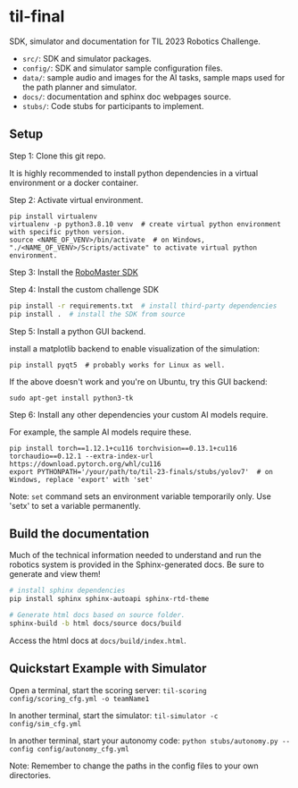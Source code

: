 # til-final

SDK, simulator and documentation for TIL 2023 Robotics Challenge.

* ``src/``: SDK and simulator packages.
* ``config/``: SDK and simulator sample configuration files.
* ``data/``: sample audio and images for the AI tasks, sample maps used for
the path planner and simulator.
* ``docs/``: documentation and sphinx doc webpages source.
* ``stubs/``: Code stubs for participants to implement.


## Setup
Step 1: Clone this git repo.

It is highly recommended to install python dependencies in a virtual environment or a docker container.

Step 2: Activate virtual environment.
```
pip install virtualenv
virtualenv -p python3.8.10 venv  # create virtual python environment with specific python version.
source <NAME_OF_VENV>/bin/activate  # on Windows, "./<NAME_OF_VENV>/Scripts/activate" to activate virtual python environment.
```

Step 3: Install the [RoboMaster SDK](https://robomaster-dev.readthedocs.io/en/latest/python_sdk/installs.html)

Step 4: Install the custom challenge SDK
```sh
pip install -r requirements.txt  # install third-party dependencies
pip install .  # install the SDK from source
```

Step 5: Install a python GUI backend.

install a matplotlib backend to enable visualization of the simulation:
```
pip install pyqt5  # probably works for Linux as well.
```

If the above doesn't work and you're on Ubuntu, try this GUI backend:
```
sudo apt-get install python3-tk
```


Step 6:
Install any other dependencies your custom AI models require.

For example, the sample AI models require these.
```
pip install torch==1.12.1+cu116 torchvision==0.13.1+cu116 torchaudio==0.12.1 --extra-index-url https://download.pytorch.org/whl/cu116
export PYTHONPATH='/your/path/to/til-23-finals/stubs/yolov7'  # on Windows, replace 'export' with 'set'
```

Note: `set` command sets an environment variable temporarily only. Use 'setx' to set a variable permanently.   

## Build the documentation

Much of the technical information needed to understand and run the robotics system is provided in the Sphinx-generated docs.
Be sure to generate and view them!

```sh
# install sphinx dependencies
pip install sphinx sphinx-autoapi sphinx-rtd-theme

# Generate html docs based on source folder.
sphinx-build -b html docs/source docs/build 
```

Access the html docs at `docs/build/index.html`.

## Quickstart Example with Simulator

Open a terminal, start the scoring server:
`til-scoring config/scoring_cfg.yml -o teamName1`

In another terminal, start the simulator:
`til-simulator -c config/sim_cfg.yml`

In another terminal, start your autonomy code:
`python stubs/autonomy.py --config config/autonomy_cfg.yml`

Note: Remember to change the paths in the config files to your own directories.
